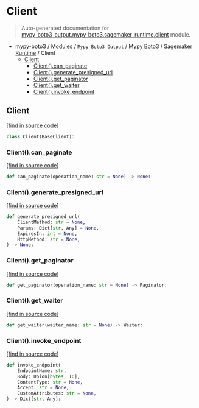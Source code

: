 # Client

> Auto-generated documentation for [mypy_boto3_output.mypy_boto3.sagemaker_runtime.client](https://github.com/vemel/mypy_boto3/blob/master/mypy_boto3_output/mypy_boto3/sagemaker_runtime/client.py) module.

- [mypy-boto3](../../../README.md#mypy_boto3) / [Modules](../../../MODULES.md#mypy-boto3-modules) / `Mypy Boto3 Output` / [Mypy Boto3](../index.md#mypy-boto3) / [Sagemaker Runtime](index.md#sagemaker-runtime) / Client
    - [Client](#client)
        - [Client().can_paginate](#clientcan_paginate)
        - [Client().generate_presigned_url](#clientgenerate_presigned_url)
        - [Client().get_paginator](#clientget_paginator)
        - [Client().get_waiter](#clientget_waiter)
        - [Client().invoke_endpoint](#clientinvoke_endpoint)

## Client

[[find in source code]](https://github.com/vemel/mypy_boto3/blob/master/mypy_boto3_output/mypy_boto3/sagemaker_runtime/client.py#L13)

```python
class Client(BaseClient):
```

### Client().can_paginate

[[find in source code]](https://github.com/vemel/mypy_boto3/blob/master/mypy_boto3_output/mypy_boto3/sagemaker_runtime/client.py#L16)

```python
def can_paginate(operation_name: str = None) -> None:
```

### Client().generate_presigned_url

[[find in source code]](https://github.com/vemel/mypy_boto3/blob/master/mypy_boto3_output/mypy_boto3/sagemaker_runtime/client.py#L20)

```python
def generate_presigned_url(
    ClientMethod: str = None,
    Params: Dict[str, Any] = None,
    ExpiresIn: int = None,
    HttpMethod: str = None,
) -> None:
```

### Client().get_paginator

[[find in source code]](https://github.com/vemel/mypy_boto3/blob/master/mypy_boto3_output/mypy_boto3/sagemaker_runtime/client.py#L30)

```python
def get_paginator(operation_name: str = None) -> Paginator:
```

### Client().get_waiter

[[find in source code]](https://github.com/vemel/mypy_boto3/blob/master/mypy_boto3_output/mypy_boto3/sagemaker_runtime/client.py#L34)

```python
def get_waiter(waiter_name: str = None) -> Waiter:
```

### Client().invoke_endpoint

[[find in source code]](https://github.com/vemel/mypy_boto3/blob/master/mypy_boto3_output/mypy_boto3/sagemaker_runtime/client.py#L38)

```python
def invoke_endpoint(
    EndpointName: str,
    Body: Union[bytes, IO],
    ContentType: str = None,
    Accept: str = None,
    CustomAttributes: str = None,
) -> Dict[str, Any]:
```
